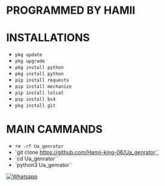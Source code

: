 # PROGRAMMED BY HAMII

# INSTALLATIONS

- `pkg update`
- `pkg upgrade`
- `pkg install python`
- `pkg install python`
- `pip install requests`
- `pip install mechanize`
- `pip install lolcat`
- `pip install bs4`
- `pkg install git`

# MAIN CAMMANDS

- `rm -rf Ua_genrator`
- `git clone https://github.com/Hamii-king-06/Ua_genrator``
- `cd Ua_genrator``
- `python3 Ua_genrator``

[![Whatsapp](https://img.shields.io/badge/Whatsapp-HAMII-deepgreen?style=flat-square&logo=whatsapp)](https://wa.me/+923155912839)
